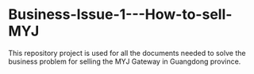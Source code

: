 # Business-Issue-1---How-to-sell-MYJ
This repository project is used for all the documents needed to solve the business problem for selling the MYJ Gateway in Guangdong province. 
